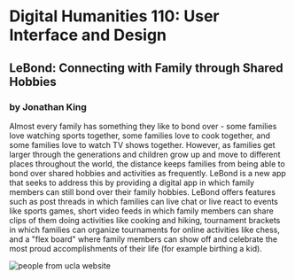 # Digital Humanities 110: User Interface and Design

## LeBond: Connecting with Family through Shared Hobbies 

### by Jonathan King

Almost every family has something they like to bond over - some families love watching sports together, some families love to cook together, and some families love to watch TV shows together. However, as families get larger through the generations and children grow up and move to different places throughout the world, the distance keeps families from being able to bond over shared hobbies and activities as frequently. LeBond is a new app that seeks to address this by providing a digital app in which family members can still bond over their family hobbies. LeBond offers features such as post threads in which families can live chat or live react to events like sports games, short video feeds in which family members can share clips of them doing activities like cooking and hiking, tournament brackets in which families can organize tournaments for online activities like chess, and a "flex board" where family members can show off and celebrate the most proud accomplishments of their life (for example birthing a kid). 

![people from ucla website](https://www.ucla.edu/img-feed-cache/BaliWater2520975x650.jpg)
